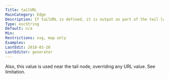 ```yaml
---
Title: tailURL
MainCategory: Edge
Description: If tailURL is defined, it is output as part of the tail label of the edge.
Type: escString
Default: n/a
Min: 
Restrictions: svg, map only
Examples: 
LastEdit: 2018-03-28
LastEditor: generator
---
```


Also, this value is used near the tail node, overriding any URL value. See limitation.
